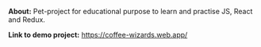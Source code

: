 **About:**
Pet-project for educational purpose to learn and practise JS, React and Redux.

**Link to demo project:**
https://coffee-wizards.web.app/
